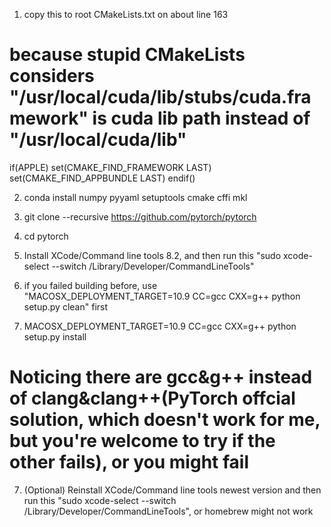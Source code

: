 1. copy this to root CMakeLists.txt on about line 163

# because stupid CMakeLists considers "/usr/local/cuda/lib/stubs/cuda.framework" is cuda lib path instead of "/usr/local/cuda/lib"

if(APPLE)
  set(CMAKE_FIND_FRAMEWORK LAST)
  set(CMAKE_FIND_APPBUNDLE LAST)
endif()

2. conda install numpy pyyaml setuptools cmake cffi mkl

3. git clone --recursive https://github.com/pytorch/pytorch

4. cd pytorch

5. Install XCode/Command line tools 8.2, and then run this "sudo xcode-select --switch /Library/Developer/CommandLineTools"

5. if you failed building before, use "MACOSX_DEPLOYMENT_TARGET=10.9 CC=gcc CXX=g++ python setup.py clean" first

6. MACOSX_DEPLOYMENT_TARGET=10.9 CC=gcc CXX=g++ python setup.py install

# Noticing there are gcc&g++ instead of clang&clang++(PyTorch offcial solution, which doesn't work for me, but you're welcome to try if the other fails), or you might fail

7. (Optional) Reinstall XCode/Command line tools newest version and then run this "sudo xcode-select --switch /Library/Developer/CommandLineTools", or homebrew might not work